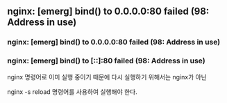 ## nginx: [emerg] bind() to 0.0.0.0:80 failed (98: Address in use)


### nginx: [emerg] bind() to 0.0.0.0:80 failed (98: Address in use)
### nginx: [emerg] bind() to [::]:80 failed (98: Address in use)

nginx 명령어로 이미 실행 중이기 때문에 다시 실행하기 위해서는 nginx가 아닌 

nginx -s reload 명령어를 사용하여 실행해야 한다.

